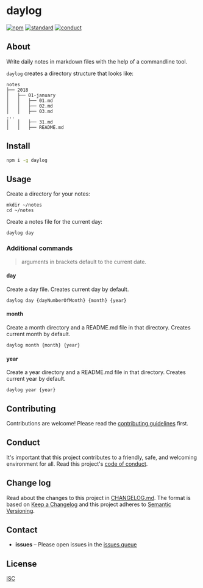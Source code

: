 # daylog

[![npm][npm-image]][npm-url]
[![standard][standard-image]][standard-url]
[![conduct][conduct]][conduct-url]

[npm-image]: https://img.shields.io/npm/v/daylog.svg?style=flat-square
[npm-url]: https://www.npmjs.com/package/daylog
[standard-image]: https://img.shields.io/badge/code%20style-standard-brightgreen.svg?style=flat-square
[standard-url]: http://npm.im/standard
[conduct]: https://img.shields.io/badge/code%20of%20conduct-contributor%20covenant-green.svg?style=flat-square
[conduct-url]: CODE_OF_CONDUCT.md

## About

Write daily notes in markdown files with the help of a commandline tool.

`daylog` creates a directory structure that looks like:

```
notes
├── 2018
│   ├── 01-january
│   │   ├── 01.md
│   │   ├── 02.md
│   │   ├── 03.md
...
│   │   ├── 31.md
│   │   ├── README.md
```

## Install

```sh
npm i -g daylog
```

## Usage

Create a directory for your notes:

```
mkdir ~/notes
cd ~/notes
```

Create a notes file for the current day:

```
daylog day
```

### Additional commands

> arguments in brackets default to the current date.

#### day

Create a day file. Creates current day by default.

```
daylog day {dayNumberOfMonth} {month} {year}
```

#### month

Create a month directory and a README.md file in that directory. Creates current month by default.

```
daylog month {month} {year}
```

#### year

Create a year directory and a README.md file in that directory. Creates current year by default.

```
daylog year {year}
```

## Contributing

Contributions are welcome! Please read the [contributing guidelines](CONTRIBUTING.md) first.

## Conduct

It's important that this project contributes to a friendly, safe, and welcoming environment for all. Read this project's [code of conduct](CODE_OF_CONDUCT.md).

## Change log

Read about the changes to this project in [CHANGELOG.md](CHANGELOG.md). The format is based on [Keep a Changelog](http://keepachangelog.com/) and this project adheres to [Semantic Versioning](http://semver.org/).

## Contact

- **issues** – Please open issues in the [issues queue](https://github.com/daylog/daylog/issues)

## License

[ISC](LICENSE.md)
